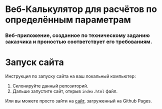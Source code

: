 # Веб-Калькулятор для расчётов по определённым параметрам
### Веб-приложение, созданное по техническому заданию заказчика и проностью соответствует его требованиям.

# Запуск сайта
Инструкция по запуску сайта на ваш локальный компьютер:
   1. Склонируйте данный репозиторий.
   2. Дальше запустите сайт, открыв ```index.html``` файл.
   
Или вы можете просто зайти на [сайт](https://kriswis.github.io/Web_Building-Calculator/), загруженный на Github Pages.
